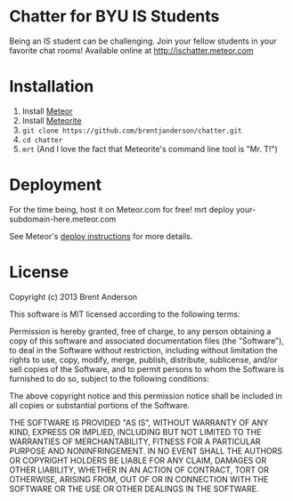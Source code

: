 # Chatter for BYU IS Students

Being an IS student can be challenging. Join your fellow students in your favorite chat rooms! Available online at http://ischatter.meteor.com

# Installation
1. Install [Meteor](http://www.meteor.com)
2. Install [Meteorite](http://oortcloud.github.com/meteorite/)
3. `git clone https://github.com/brentjanderson/chatter.git`
4. `cd chatter`
5. `mrt` (And I love the fact that Meteorite's command line tool is "Mr. T!")

# Deployment
For the time being, host it on Meteor.com for free!
    mrt deploy your-subdomain-here.meteor.com

See Meteor's [deploy instructions](http://docs.meteor.com/#deploying) for more details.

# License
Copyright (c) 2013 Brent Anderson

This software is MIT licensed according to the following terms:

Permission is hereby granted, free of charge, to any person obtaining a copy of this software and associated documentation files (the "Software"), to deal in the Software without restriction, including without limitation the rights to use, copy, modify, merge, publish, distribute, sublicense, and/or sell copies of the Software, and to permit persons to whom the Software is furnished to do so, subject to the following conditions:

The above copyright notice and this permission notice shall be included in all copies or substantial portions of the Software.

THE SOFTWARE IS PROVIDED "AS IS", WITHOUT WARRANTY OF ANY KIND, EXPRESS OR IMPLIED, INCLUDING BUT NOT LIMITED TO THE WARRANTIES OF MERCHANTABILITY, FITNESS FOR A PARTICULAR PURPOSE AND NONINFRINGEMENT. IN NO EVENT SHALL THE AUTHORS OR COPYRIGHT HOLDERS BE LIABLE FOR ANY CLAIM, DAMAGES OR OTHER LIABILITY, WHETHER IN AN ACTION OF CONTRACT, TORT OR OTHERWISE, ARISING FROM, OUT OF OR IN CONNECTION WITH THE SOFTWARE OR THE USE OR OTHER DEALINGS IN THE SOFTWARE.